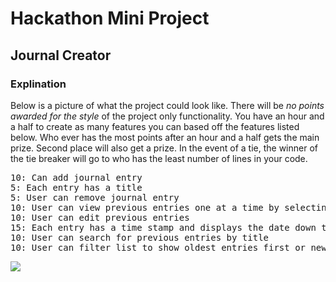 # Hackathon Mini Project
## Journal Creator

### Explination
Below is a picture of what the project could look like. There will be *no points awarded for the style* of the project only functionality. You have an hour and a half to create as many features you can based off the features listed below. Who ever has the most points after an hour and a half gets the main prize. Second place will also get a prize. In the event of a tie, the winner of the tie breaker will go to who has the least number of lines in your code.

<pre>
10: Can add journal entry
5: Each entry has a title
5: User can remove journal entry
10: User can view previous entries one at a time by selecting from list of previous entries
10: User can edit previous entries
15: Each entry has a time stamp and displays the date down to the minute that the entry was made
10: User can search for previous entries by title
10: User can filter list to show oldest entries first or newest entries first
</pre>

<img src="https://github.com/Rasbandit/Journal-Maker-outline/blob/master/journal.jpg">